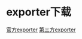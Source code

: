 # exporter下载
[官方exporter](https://prometheus.io/download/)
[第三方exporter](https://prometheus.io/docs/instrumenting/exporters/)

